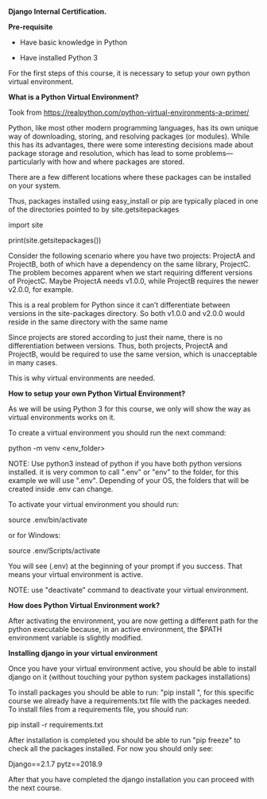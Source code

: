 **Django Internal Certification.**

**Pre-requisite**

* Have basic knowledge in Python

* Have installed Python 3

For the first steps of this course, it is necessary to setup your own python virtual environment.

**What is a Python Virtual Environment?**

Took from https://realpython.com/python-virtual-environments-a-primer/

Python, like most other modern programming languages, has its own unique way of downloading, storing, and resolving packages (or modules). While this has its advantages, there were some interesting decisions made about package storage and resolution, which has lead to some problems—particularly with how and where packages are stored.

There are a few different locations where these packages can be installed on your system. 

Thus, packages installed using easy_install or pip are typically placed in one of the directories pointed to by site.getsitepackages

import site

print(site.getsitepackages())

Consider the following scenario where you have two projects: ProjectA and ProjectB, both of which have a dependency on the same library, ProjectC. The problem becomes apparent when we start requiring different versions of ProjectC. Maybe ProjectA needs v1.0.0, while ProjectB requires the newer v2.0.0, for example.

This is a real problem for Python since it can’t differentiate between versions in the site-packages directory. So both v1.0.0 and v2.0.0 would reside in the same directory with the same name

Since projects are stored according to just their name, there is no differentiation between versions. Thus, both projects, ProjectA and ProjectB, would be required to use the same version, which is unacceptable in many cases.

This is why virtual environments are needed.

**How to setup your own Python Virtual Environment?**

As we will be using Python 3 for this course, we only will show the way as virtual environments works on it.

To create a virtual environment you should run the next command:

python -m venv <env_folder>

NOTE: Use python3 instead of python if you have both python versions installed. it is very common to call ".env" or "env" to the folder, for this example we will use ".env". Depending of your OS, the folders that will be created inside .env can change.

To activate your virtual environment you should run:

source .env/bin/activate

or for Windows:

source .env/Scripts/activate

You will see (.env) at the beginning of your prompt if you success. That means your virtual environment is active.

NOTE: use "deactivate" command to deactivate your virtual environment.

**How does Python Virtual Environment work?**

After activating the environment, you are now getting a different path for the python executable because, in an active environment, the $PATH environment variable is slightly modified.

**Installing django in your virtual environment**

Once you have your virtual environment active, you should be able to install django on it (without touching your python system packages installations)

To install packages you should be able to run: "pip install <package list>", for this specific course we already have a requirements.txt file with the packages needed. To install files from a requirements file, you should run:

pip install -r requirements.txt

After installation is completed you should be able to run "pip freeze" to check all the packages installed. For now you should only see:

Django==2.1.7
pytz==2018.9

After that you have completed the django installation you can proceed with the next course.